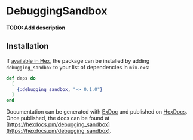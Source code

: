 # DebuggingSandbox

**TODO: Add description**

## Installation

If [available in Hex](https://hex.pm/docs/publish), the package can be installed
by adding `debugging_sandbox` to your list of dependencies in `mix.exs`:

```elixir
def deps do
  [
    {:debugging_sandbox, "~> 0.1.0"}
  ]
end
```

Documentation can be generated with [ExDoc](https://github.com/elixir-lang/ex_doc)
and published on [HexDocs](https://hexdocs.pm). Once published, the docs can
be found at [https://hexdocs.pm/debugging_sandbox](https://hexdocs.pm/debugging_sandbox).

